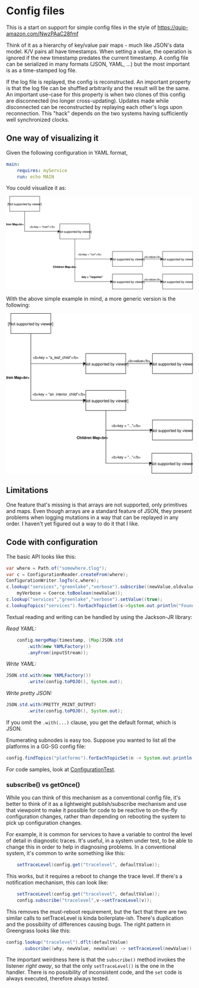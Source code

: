 # Config files

This is a start on support for simple config files in the style of https://quip-amazon.com/NwzPAaC28fmf 

Think of it as a hierarchy of key/value pair maps - much like JSON's data model.
K/V pairs all have timestamps.  When setting a value, the operation is ignored if the new timestamp predates the current timestamp.  A config file can
be serialized in many formats (JSON, YAML, ...) but the most important is as a time-stamped log file.

If the log file is replayed, the config is reconstructed.  An important property
is that the log file can be shuffled arbitrarily and the result will be the same.
An important use-case for this property is when two clones of this config are disconnected
(no longer cross-updating).  Updates made while disconnected can be reconstructed by
replaying each other's logs upon reconnection.  This "hack" depends on the two systems having sufficiently well synchronized clocks.

## One way of visualizing it

Given the following configuration in YAML format,

```yaml
main:
    requires: myService
    run: echo MAIN
```

You could visualize it as:

![Alt text](Topics_and_topic_sample.svg)


With the above simple example in mind, a more generic version is the following:

![Alt text](Topics_and_topic_concept.svg)

## Limitations
One feature that's missing is that arrays are not supported, only primitives and maps.
Even though arrays are a standard feature of JSON, they present problems when logging
mutations in a way that can be replayed in any order.  I haven't yet figured out a way
to do it that I like.

## Code with configuration
The basic API looks like this:
```java
var where = Path.of("somewhere.tlog");
var c = ConfigurationReader.createFrom(where);
ConfigurationWriter.logTo(c,where);
c.lookup("services","greenlake","verbose").subscribe((newValue,oldvalue)->
    myVerbose = Coerce.toBoolean(newValue));
c.lookup("services","greenlake","verbose").setValue((true);
c.lookupTopics("services").forEachTopicSet(s->System.out.println("Found service "+s.name));
```
Textual reading and writing can be handled by using the Jackson-JR library:

*Read YAML:*
```java
	config.mergeMap(timestamp, (Map)JSON.std
 		.with(new YAMLFactory())
 		.anyFrom(inputStream));
```
*Write YAML:*
```java
JSON.std.with(new YAMLFactory())
        .write(config.toPOJO(), System.out);
```
*Write pretty JSON:*
```java
JSON.std.with(PRETTY_PRINT_OUTPUT)
        .write(config.toPOJO(), System.out);
```
If you omit the `.with(...)` clause, you get the default format, which is JSON.

Enumerating subnodes is easy too.  Suppose you wanted to list all the platforms in
a GG-SG config file:
```java
config.findTopics("platforms").forEachTopicSet(n -> System.out.println(n.name));
```

For code samples, look at [ConfigurationTest](https://github.com/aws/aws-greengrass-kernel/blob/master/src/test/java/com/aws/greengrass/config/ConfigurationTest.java).

### subscribe() vs getOnce()
While you can think of this mechanism as a conventional config file, it's better to think of it as a lightweight publish/subscribe mechanism and use that viewpoint to make it possible for code to be reactive to on-the-fly configuration changes, rather than depending on rebooting the system to pick up configuration changes.

For example, it is common for services to have a variable to control the level of detail in diagnostic traces.  It's useful, in a system under test, to be able to change this in order to help in diagnosing problems.  In a conventional system, it's common to write something like this:
```java
	setTraceLevel(config.get("tracelevel", defaultValue));
```
This works, but it requires a reboot to change the trace level.  If there's a notification mechanism, this can look like:
```java
	setTraceLevel(config.get("tracelevel", defaultValue));
	config.subscribe("tracelevel",v->setTraceLevel(v));
```
This removes the must-reboot requirement, but the fact that there are two similar calls to setTraceLevel is kinda
 boilerplate-ish. There's duplication and the possibility of differences causing bugs.  The right pattern in Greengrass
  looks like this:
```java
config.lookup("tracelevel").dflt(defaultValue)
      .subscribe((why, newValue, newValue) -> setTraceLevel(newValue));
```
The important weirdness here is that the `subscribe()` method invokes the listener *right away*, so that the only `setTraceLevel()` is the one in the handler.  There is no possibility of inconsistent code, and the `set` code is always executed, therefore always tested.
